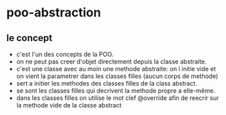 # poo-abstraction


## le concept

- c'est l'un des concepts de la POO.
- on ne peut pas creer d'objet directement depuis la classe abstraite.
- c'est une classe avec au moin une methode abstraite: on l initie vide et on vient la parametrer dans les classes filles (aucun corps de methode)
- sert a initier les methodes des classes filles de la class abstract.
- se sont les classes filles qui decrivent la methode propre a elle-même.
- dans les classes filles on utilise le mot clef @override afin de reecrir sur la methode vide de la classe abstract
